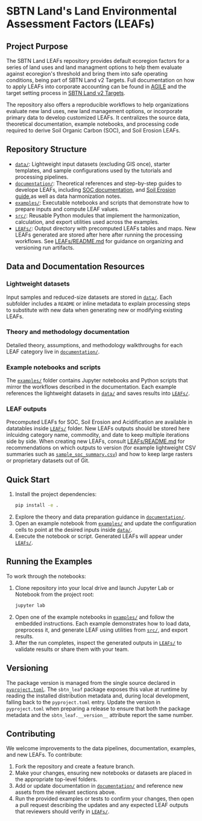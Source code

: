 # SBTN Land's Land Environmental Assessment Factors (LEAFs)

## Project Purpose
The SBTN Land LEAFs repository provides default ecoregion factors for a series of land uses and land managment options to help them evaluate against ecoregion's threshold and bring them into safe operating conditions, being part of SBTN Land v2 Targets. Full documentation on how to apply LEAFs into corporate accounting can be found in [AGILE](https://sciencebasedtargetsnetwork.org/wp-content/uploads/2025/04/SBTN-Land-Accounting-Guidelines-Draft-for-Public-Consultation.pdf) and the target setting process in [SBTN Land v2 Targets](https://sciencebasedtargetsnetwork.org/wp-content/uploads/2025/04/SBTN-Step-3-Land-Technical-Guidance-V2-DRAFT.pdf).

The repository also offers a reproducible workflows to help organizations evaluate new land uses, new land management options, or incorporate primary data to develop customized LEAFs. It centralizes the source data, theoretical documentation, example notebooks, and processing code required to derive Soil Organic Carbon (SOC), and Soil Erosion LEAFs.

## Repository Structure
- [`data/`](data/): Lightweight input datasets (excluding GIS once), starter templates, and sample configurations used by the tutorials and processing pipelines.
- [`documentation/`](documentation/): Theoretical references and step-by-step guides to develope LEAFs, including [SOC documentation](documentation/SOC_Documentation.md), and [Soil Erosion guide](documentation/Soil_Erosion_Documentation.md),as well as data harmonization notes.
- [`examples/`](examples/): Executable notebooks and scripts that demonstrate how to prepare inputs and compute LEAF values.
- [`src/`](src/): Reusable Python modules that implement the harmonization, calculation, and export utilities used across the examples.
- [`LEAFs/`](LEAFs/): Output directory with precomputed LEAFs tables and maps. New LEAFs generated are stored after here after running the processing workflows. See [LEAFs/README.md](LEAFs/README.md) for guidance on organizing and versioning run artifacts.

## Data and Documentation Resources
### Lightweight datasets
Input samples and reduced-size datasets are stored in [`data/`](data/). Each subfolder includes a `README` or inline metadata to explain processing steps to substitute with new data when generating new or modifying existing LEAFs.

### Theory and methodology documentation
Detailed theory, assumptions, and methodology walkthroughs for each LEAF category live in [`documentation/`](documentation/).

### Example notebooks and scripts
The [`examples/`](examples/) folder contains Jupyter notebooks and Python scripts that mirror the workflows described in the documentation. Each example references the lightweight datasets in [`data/`](data/) and saves results into [`LEAFs/`](LEAFs/).

### LEAF outputs
Precomputed LEAFs for SOC, Soil Erosion and Acidification are available in datatables inside [`LEAFs/`](LEAFs/) folder. 
New LEAFs outputs should be stored here inlcuidng category name, commodity, and  date to keep multiple iterations side by side. When creating new LEAFs, consult [LEAFs/README.md](LEAFs/README.md) for recommendations on which outputs to version (for example lightweight CSV summaries such as [`sample_soc_summary.csv`](LEAFs/sample_soc_summary.csv)) and how to keep large rasters or proprietary
datasets out of Git.

## Quick Start
1. Install the project dependencies:
   ```bash
   pip install -e .
   ```
2. Explore the theory and data preparation guidance in [`documentation/`](documentation/).
3. Open an example notebook from [`examples/`](examples/) and update the configuration cells to point at the desired inputs inside [`data/`](data/).
4. Execute the notebook or script. Generated LEAFs will appear under [`LEAFs/`](LEAFs/).

## Running the Examples
To work through the notebooks:
1. Clone repository into your local drive and launch Jupyter Lab or Notebook from the project root:
   ```bash
   jupyter lab
   ```
2. Open one of the example notebooks in [`examples/`](examples/) and follow the embedded instructions. Each example demonstrates how to load data, preprocess it, and generate LEAF using utilities from [`src/`](src/), and export results.
3. After the run completes, inspect the generated outputs in [`LEAFs/`](LEAFs/) to validate results or share them with your team.

## Versioning
The package version is managed from the single source declared in [`pyproject.toml`](pyproject.toml). The `sbtn_leaf`
package exposes this value at runtime by reading the installed distribution metadata and, during local development,
falling back to the `pyproject.toml` entry. Update the version in `pyproject.toml` when preparing a release to ensure
that both the package metadata and the `sbtn_leaf.__version__` attribute report the same number.

## Contributing
We welcome improvements to the data pipelines, documentation, examples, and new LEAFs. To contribute:
1. Fork the repository and create a feature branch.
2. Make your changes, ensuring new notebooks or datasets are placed in the appropriate top-level folders.
3. Add or update documentation in [`documentation/`](documentation/) and reference new assets from the relevant sections above.
4. Run the provided examples or tests to confirm your changes, then open a pull request describing the updates and any expected LEAF outputs that reviewers should verify in [`LEAFs/`](LEAFs/).
